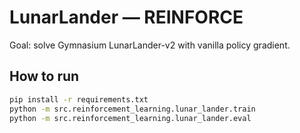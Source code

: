 # LunarLander — REINFORCE
Goal: solve Gymnasium LunarLander-v2 with vanilla policy gradient.

## How to run
```bash
pip install -r requirements.txt
python -m src.reinforcement_learning.lunar_lander.train
python -m src.reinforcement_learning.lunar_lander.eval
